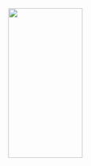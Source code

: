 <img src="https://github.com/ImKavinduSandaruwan/My_card/assets/87182670/91b5015e-ff1d-487d-a357-60ea8e5142e2" width=150 height=300/>
